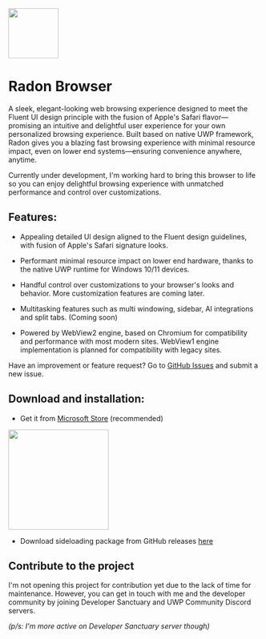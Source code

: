 <img src="https://github.com/itzbluebxrry/Radon-Browser/assets/99461083/feaa49da-9efd-40a7-9aec-9754c210ae09" width="100" height="100">

# Radon Browser

A sleek, elegant-looking web browsing experience designed to meet the Fluent UI design principle with the fusion of Apple's Safari flavor—promising an intuitive and delightful user experience for your own personalized browsing experience. Built based on native UWP framework, Radon gives you a blazing fast browsing experience with minimal resource impact, even on lower end systems—ensuring convenience anywhere, anytime.

Currently under development, I'm working hard to bring this browser to life so you can enjoy delightful browsing experience with unmatched performance and control over customizations.

## Features:

- Appealing detailed Ul design aligned to the Fluent design guidelines, with fusion of Apple's Safari signature looks.

- Performant minimal resource impact on lower end hardware, thanks to the native UWP runtime for Windows 10/11 devices.

- Handful control over customizations to your browser's looks and behavior. More customization features are coming later.

- Multitasking features such as multi windowing, sidebar, AI integrations and split tabs. (Coming soon)

- Powered by WebView2 engine, based on Chromium for compatibility and performance with most modern sites. WebView1 engine implementation is planned for compatibility with legacy sites.

Have an improvement or feature request? Go to [GitHub Issues](https://github.com/itzbluebxrry/radon-browser/issues) and submit a new issue.

## Download and installation:

- Get it from [Microsoft Store](https://apps.microsoft.com/detail/Radon%20Browser%20Dev/9N38CTMDRBFF?launch=true&mode=mini) (recommended)

<a href="https://apps.microsoft.com/detail/Radon%20Browser%20Dev/9N38CTMDRBFF?launch=true
	&mode=mini">
	<img src="https://get.microsoft.com/images/en-us%20dark.svg" width="200"/>
</a>

- Download sideloading package from GitHub releases [here](https://github.com/itzbluebxrry/radon-browser/releases/latest)

## Contribute to the project

I'm not opening this project for contribution yet due to the lack of time for maintenance. However, you can get in touch with me and the developer community by joining Developer Sanctuary and UWP Community Discord servers.

*(p/s: I'm more active on Developer Sanctuary server though)*




